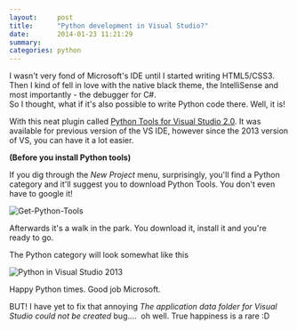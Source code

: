 ```yaml
---
layout:     post
title:      "Python development in Visual Studio?"
date:       2014-01-23 11:21:29
summary:
categories: python
---
```


<p>I wasn't very fond of Microsoft's IDE until I started writing
HTML5/CSS3. Then I kind of fell in love with the native black theme, the
IntelliSense and most importantly - the debugger for C#.<br />
So I thought, what if it's also possible to write Python code there.
Well, it is!</p>
<p>With this neat plugin called <a href="http://pytools.codeplex.com/">Python Tools for Visual Studio
2.0</a>. It was available for previous
version of the VS IDE, however since the 2013 version of VS, you can
have it a lot easier.</p>
<p><strong>(Before you install Python tools)</strong></p>
<p>If you dig through the <em>New Project</em> menu, surprisingly, you'll find a
Python category and it'll suggest you to download Python Tools. You
don't even have to google it!</p>
<p><img alt="Get-Python-Tools" src="http://i.imgur.com/gzHMmAk.png" /></p>
<p>Afterwards it's a walk in the park. You download it, install it and
you're ready to go.</p>
<p>The Python category will look somewhat like this</p>
<p><img alt="Python in Visual Studio
2013" src="http://www.hanselman.com/blog/content/binary/Windows-Live-Writer/One-of-Microsofts-Best-Kept-Secrets---Py_14ADE/image_3.png" /></p>
<p>Happy Python times. Good job Microsoft.</p>
<p>BUT! I have yet to fix that annoying <em>The application data folder for
Visual Studio could not be created </em>bug....  oh well. True happiness is
a rare :D</p>
